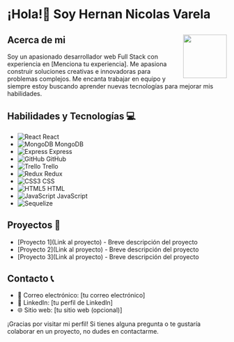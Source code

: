 
# ¡Hola!👋   Soy Hernan Nicolas Varela  



## Acerca de mi <img src="https://media.tenor.com/nHBgEK6zEQMAAAAi/cat-gray.gif" width="100" style="float: right; margin-left: 10px;"/>
Soy un apasionado desarrollador web Full Stack con experiencia en [Menciona tu experiencia]. Me apasiona construir soluciones creativas e innovadoras para problemas complejos. Me encanta trabajar en equipo y siempre estoy buscando aprender nuevas tecnologías para mejorar mis habilidades.


## Habilidades y Tecnologías 💻
- ![React](https://img.icons8.com/office/40/000000/react.png) React
- ![MongoDB](https://img.icons8.com/color/40/000000/mongodb.png) MongoDB
- ![Express](https://img.icons8.com/color/40/000000/express.png) Express
- ![GitHub](https://img.icons8.com/ios-glyphs/40/000000/github.png) GitHub
- ![Trello](https://img.icons8.com/color/40/000000/trello.png) Trello
- ![Redux](https://img.icons8.com/color/40/000000/redux.png) Redux
- ![CSS3](https://img.icons8.com/color/40/000000/css3.png) CSS
- ![HTML5](https://img.icons8.com/color/40/000000/html-5.png) HTML
- ![JavaScript](https://img.icons8.com/color/40/000000/javascript.png) JavaScript
- ![Sequelize](https://www.vectorlogo.zone/logos/sequelizejs/sequelizejs-icon.svg) 


## Proyectos 💼
* [Proyecto 1](Link al proyecto) - Breve descripción del proyecto
* [Proyecto 2](Link al proyecto) - Breve descripción del proyecto
* [Proyecto 3](Link al proyecto) - Breve descripción del proyecto

## Contacto 📞
- 📧 Correo electrónico: [tu correo electrónico]
- 💼 LinkedIn: [tu perfil de LinkedIn]
- 🌐 Sitio web: [tu sitio web (opcional)]

¡Gracias por visitar mi perfil! Si tienes alguna pregunta o te gustaría colaborar en un proyecto, no dudes en contactarme.
